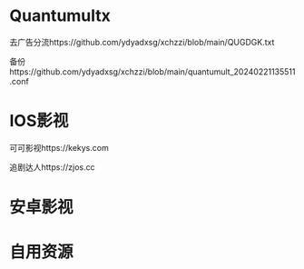 # Quantumultx
  去广告分流https://github.com/ydyadxsg/xchzzi/blob/main/QUGDGK.txt

  备份https://github.com/ydyadxsg/xchzzi/blob/main/quantumult_20240221135511.conf

# IOS影视
  可可影视https://kekys.com

  追剧达人https://zjos.cc

# 安卓影视


# 自用资源
